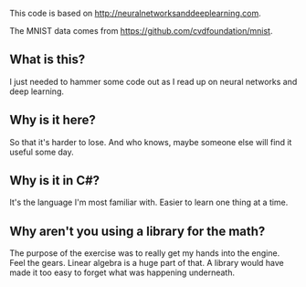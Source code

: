 This code is based on http://neuralnetworksanddeeplearning.com.

The MNIST data comes from https://github.com/cvdfoundation/mnist.

## What is this?
I just needed to hammer some code out as I read up on neural networks and deep learning.

## Why is it here?
So that it's harder to lose. And who knows, maybe someone else will find it useful some day.

## Why is it in C#?
It's the language I'm most familiar with. Easier to learn one thing at a time.

## Why aren't you using a library for the math?
The purpose of the exercise was to really get my hands into the engine. Feel the gears. Linear algebra is a huge part of that. A library would have made it too easy to forget what was happening underneath.
